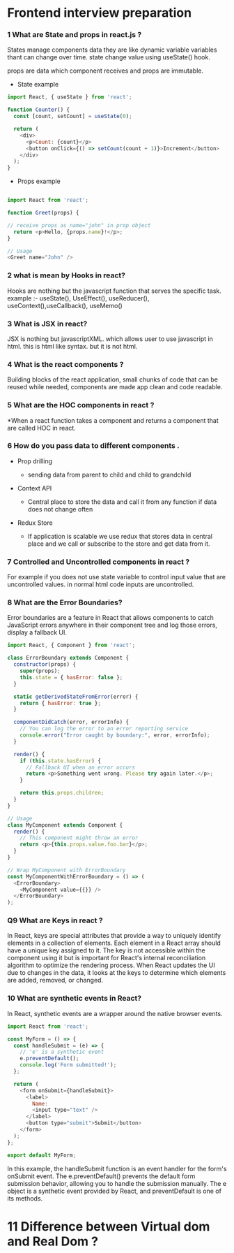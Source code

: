 # Frontend interview preparation 

### 1 What are State and props in react.js ? 

States manage components data they are like dynamic variable variables thant can change over time. state change value using useState() hook.

props are data which component receives and props are immutable. 

- State example 
```javascript
import React, { useState } from 'react';

function Counter() {
  const [count, setCount] = useState(0);

  return (
    <div>
      <p>Count: {count}</p>
      <button onClick={() => setCount(count + 1)}>Increment</button>
    </div>
  );
}
```
  
- Props example 
```javascript

import React from 'react';

function Greet(props) {

// receive props as name="john" in prop object
  return <p>Hello, {props.name}!</p>;
}

// Usage
<Greet name="John" />


```

### 2 what is mean by Hooks in react? 

Hooks are nothing but the javascript function that serves the specific task.
example :- useState(), UseEffect(), useReducer(), useContext(),useCallback(), useMemo()

### 3 What is JSX in react?

JSX is nothing but javascriptXML. which allows user to use javascript in html.
this is html like syntax. but it is not html.

### 4 What is the react components ? 

Building blocks of the react application, small chunks of code that can be reused while needed, components are made app clean and code readable.

### 5 What are the HOC components in react ? 
 
 *When a react function takes a component and returns a component that are called HOC in react. 

### 6 How do you pass data to different components .
 - Prop drilling 
    - sending data from parent to child and child to grandchild

- Context API
    - Central place to store the data and call it from any function if data does not change often

- Redux Store
  - If application is scalable we use redux that stores data in central place and we call or subscribe to the store and get data from it.

### 7 Controlled and Uncontrolled components in react ? 

For example if you does not use state variable to control input value  that are uncontrolled values.
in normal html code inputs are uncontrolled.

### 8 What are the Error Boundaries?
Error boundaries are a feature in React that allows components to catch JavaScript errors anywhere in their component tree and log those errors, display a fallback UI. 
```javascript 
import React, { Component } from 'react';

class ErrorBoundary extends Component {
  constructor(props) {
    super(props);
    this.state = { hasError: false };
  }

  static getDerivedStateFromError(error) {
    return { hasError: true };
  }

  componentDidCatch(error, errorInfo) {
    // You can log the error to an error reporting service
    console.error("Error caught by boundary:", error, errorInfo);
  }

  render() {
    if (this.state.hasError) {
      // Fallback UI when an error occurs
      return <p>Something went wrong. Please try again later.</p>;
    }

    return this.props.children;
  }
}

// Usage
class MyComponent extends Component {
  render() {
    // This component might throw an error
    return <p>{this.props.value.foo.bar}</p>;
  }
}

// Wrap MyComponent with ErrorBoundary
const MyComponentWithErrorBoundary = () => (
  <ErrorBoundary>
    <MyComponent value={{}} />
  </ErrorBoundary>
);


```

### Q9 What are Keys in react ? 

In React, keys are special attributes that provide a way to uniquely identify elements in a collection of elements. 
Each element in a React array should have a unique key assigned to it. The key is not accessible within the component using it but is important for React's internal reconciliation algorithm to optimize the rendering process. When React updates the UI due to changes in the data, it looks at the keys to determine which elements are added, removed, or changed.

### 10 What are synthetic events in React?

In React, synthetic events are a wrapper around the native browser events.
```javascript
import React from 'react';

const MyForm = () => {
  const handleSubmit = (e) => {
    // 'e' is a synthetic event
    e.preventDefault();
    console.log('Form submitted!');
  };

  return (
    <form onSubmit={handleSubmit}>
      <label>
        Name:
        <input type="text" />
      </label>
      <button type="submit">Submit</button>
    </form>
  );
};

export default MyForm;

```
In this example, the handleSubmit function is an event handler for the form's onSubmit event. The e.preventDefault() prevents the default form submission behavior, allowing you to handle the submission manually. The e object is a synthetic event provided by React, and preventDefault is one of its methods.

# 11 Difference between Virtual dom and Real Dom ?
